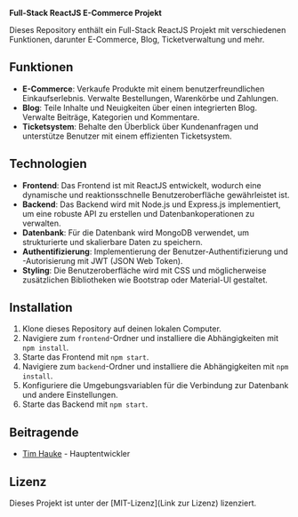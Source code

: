 **Full-Stack ReactJS E-Commerce Projekt**

Dieses Repository enthält ein Full-Stack ReactJS Projekt mit verschiedenen Funktionen, darunter E-Commerce, Blog, Ticketverwaltung und mehr.

## Funktionen

- **E-Commerce**: Verkaufe Produkte mit einem benutzerfreundlichen Einkaufserlebnis. Verwalte Bestellungen, Warenkörbe und Zahlungen.
- **Blog**: Teile Inhalte und Neuigkeiten über einen integrierten Blog. Verwalte Beiträge, Kategorien und Kommentare.
- **Ticketsystem**: Behalte den Überblick über Kundenanfragen und unterstütze Benutzer mit einem effizienten Ticketsystem.

## Technologien

- **Frontend**: Das Frontend ist mit ReactJS entwickelt, wodurch eine dynamische und reaktionsschnelle Benutzeroberfläche gewährleistet ist.
- **Backend**: Das Backend wird mit Node.js und Express.js implementiert, um eine robuste API zu erstellen und Datenbankoperationen zu verwalten.
- **Datenbank**: Für die Datenbank wird MongoDB verwendet, um strukturierte und skalierbare Daten zu speichern.
- **Authentifizierung**: Implementierung der Benutzer-Authentifizierung und -Autorisierung mit JWT (JSON Web Token).
- **Styling**: Die Benutzeroberfläche wird mit CSS und möglicherweise zusätzlichen Bibliotheken wie Bootstrap oder Material-UI gestaltet.

## Installation

1. Klone dieses Repository auf deinen lokalen Computer.
2. Navigiere zum `frontend`-Ordner und installiere die Abhängigkeiten mit `npm install`.
3. Starte das Frontend mit `npm start`.
4. Navigiere zum `backend`-Ordner und installiere die Abhängigkeiten mit `npm install`.
5. Konfiguriere die Umgebungsvariablen für die Verbindung zur Datenbank und andere Einstellungen.
6. Starte das Backend mit `npm start`.

## Beitragende

- [Tim Hauke](mailto:tim.hauke@hauknetz.de) - Hauptentwickler

## Lizenz

Dieses Projekt ist unter der [MIT-Lizenz](Link zur Lizenz) lizenziert.
